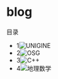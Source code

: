 # blog
目录
- 1![UNIGINE](https://github.com/dsfdeeeg/blog/projects/1)
- 2![OSG](https://github.com/dsfdeeeg/blog/projects/2)
- 3![C++](https://github.com/dsfdeeeg/blog/projects/3)
- 4![地理数学](https://github.com/dsfdeeeg/blog/projects/4)
